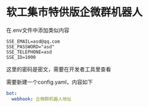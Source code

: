 # 软工集市特供版企微群机器人

在.env文件中添加类似内容

```property
SSE_EMAIL=asd@qq.com
SSE_PASSWORD="asd"
SSE_TELEPHONE=asd
SSE_ID=1000 
```

这里的密码是密文，需要在开发者工具里查看

需要新建一个config.yaml，内容如下

```yaml
bot:
  webhook: 企微群机器人地址
```